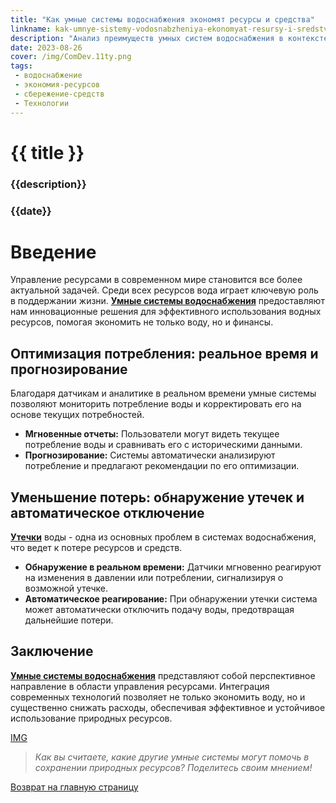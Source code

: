 ```yaml
---
title: "Как умные системы водоснабжения экономят ресурсы и средства"
linkname: kak-umnye-sistemy-vodosnabzheniya-ekonomyat-resursy-i-sredstva
description: "Анализ преимуществ умных систем водоснабжения в контексте экономии водных ресурсов и финансов."
date: 2023-08-26
cover: /img/ComDev.11ty.png
tags: 
 - водоснабжение
 - экономия-ресурсов
 - сбережение-средств
 - Технологии
---
```

# {{ title }}
### {{description}}
### {{date}}

# Введение

Управление ресурсами в современном мире становится все более актуальной задачей. Среди всех ресурсов вода играет ключевую роль в поддержании жизни. **[Умные системы водоснабжения](/)** предоставляют нам инновационные решения для эффективного использования водных ресурсов, помогая экономить не только воду, но и финансы.

## Оптимизация потребления: реальное время и прогнозирование

Благодаря датчикам и аналитике в реальном времени умные системы позволяют мониторить потребление воды и корректировать его на основе текущих потребностей.

* **Мгновенные отчеты:** Пользователи могут видеть текущее потребление воды и сравнивать его с историческими данными.
* **Прогнозирование:** Системы автоматически анализируют потребление и предлагают рекомендации по его оптимизации.

## Уменьшение потерь: обнаружение утечек и автоматическое отключение

**[Утечки](/)** воды - одна из основных проблем в системах водоснабжения, что ведет к потере ресурсов и средств.

* **Обнаружение в реальном времени:** Датчики мгновенно реагируют на изменения в давлении или потреблении, сигнализируя о возможной утечке.
* **Автоматическое реагирование:** При обнаружении утечки система может автоматически отключить подачу воды, предотвращая дальнейшие потери.

## Заключение

**[Умные системы водоснабжения](/)** представляют собой перспективное направление в области управления ресурсами. Интеграция современных технологий позволяет не только экономить воду, но и существенно снижать расходы, обеспечивая эффективное и устойчивое использование природных ресурсов.

[IMG](/)
> *Как вы считаете, какие другие умные системы могут помочь в сохранении природных ресурсов? Поделитесь своим мнением!*

[Возврат на главную страницу](/)

